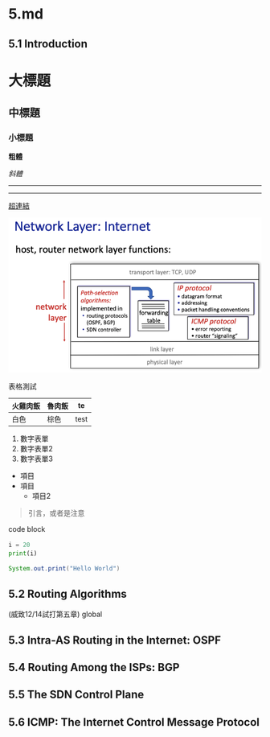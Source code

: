 # 5.md

## 5.1 Introduction

# 大標題
## 中標題
### 小標題

**粗體**

*斜體*

****
----

[超連結](https://www.google.com)

![圖片](figure/4_3-1.png)

表格測試

|火雞肉飯|魯肉飯|te|
|-|-|-|
|白色|棕色|test|

1. 數字表單
2. 數字表單2
3. 數字表單3

* 項目
* 項目
    * 項目2

> 引言，或者是注意

code block

```py
i = 20
print(i)
```

~~~java
System.out.print("Hello World")
~~~


## 5.2 Routing Algorithms
(威致12/14試打第五章)
global

## 5.3 Intra-AS Routing in the Internet: OSPF

## 5.4 Routing Among the ISPs: BGP

## 5.5 The SDN Control Plane

## 5.6 ICMP: The Internet Control Message Protocol